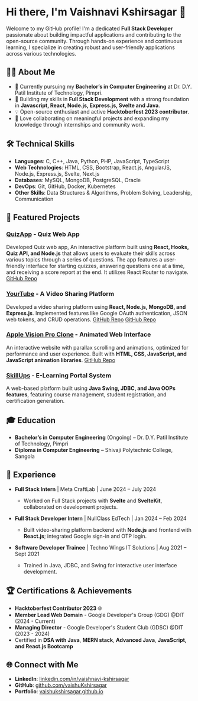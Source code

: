 # Hi there, I'm Vaishnavi Kshirsagar 👋

Welcome to my GitHub profile! I'm a dedicated **Full Stack Developer** passionate about building impactful applications and contributing to the open-source community. Through hands-on experience and continuous learning, I specialize in creating robust and user-friendly applications across various technologies.

## 👩‍💻 About Me
- 🔭 Currently pursuing my **Bachelor’s in Computer Engineering** at Dr. D.Y. Patil Institute of Technology, Pimpri.
- 🌱 Building my skills in **Full Stack Development** with a strong foundation in **Javascript, React, Node.js, Express.js, Svelte and Java**.
- 💡 Open-source enthusiast and active **Hacktoberfest 2023 contributor**.
- 🤝 Love collaborating on meaningful projects and expanding my knowledge through internships and community work.

## 🛠️ Technical Skills
- **Languages**: C, C++, Java, Python, PHP, JavaScript, TypeScript
- **Web Technologies**: HTML, CSS, Bootstrap, React.js, AngularJS, Node.js, Express.js, Svelte, Next.js
- **Databases**: MySQL, MongoDB, PostgreSQL, Oracle
- **DevOps**: Git, GitHub, Docker, Kubernetes
- **Other Skills**: Data Structures & Algorithms, Problem Solving, Leadership, Communication

## 🌟 Featured Projects
### [QuizApp](https://quizapp-upraised.netlify.app/) - Quiz Web App
Developed Quiz web app, An interactive platform built using **React, Hooks, Quiz API, and Node.js** that allows users to evaluate their skills across various topics through a series of questions. The app features a user-friendly interface for starting quizzes, answering questions one at a time, and receiving a score report at the end. It utilizes React Router to navigate. [GitHub Repo](https://github.com/vaishuKshirsagar/upraised-quizApp)

### [YourTube](https://yourtube5050.netlify.app) - A Video Sharing Platform
Developed a video sharing platform using **React, Node.js, MongoDB, and Express.js**. Implemented features like Google OAuth authentication, JSON web tokens, and CRUD operations. [GitHub Repo](https://github.com/vaishuKshirsagar/yourtube_project)
[GitHub Repo](https://github.com/vaishuKshirsagar/yourtube-backend)

### [Apple Vision Pro Clone](https://vaishukshirsagar.github.io/vision-pro.github.io/) - Animated Web Interface
An interactive website with parallax scrolling and animations, optimized for performance and user experience. Built with **HTML, CSS, JavaScript, and JavaScript animation libraries**. [GitHub Repo](https://github.com/vaishuKshirsagar/vision-pro.github.io)

### [SkillUps](https://github.com/vaishuKshirsagar/E-Learning_Portal) - E-Learning Portal System
A web-based platform built using **Java Swing, JDBC, and Java OOPs features**, featuring course management, student registration, and certification generation.

## 🎓 Education
- **Bachelor’s in Computer Engineering** (Ongoing) – Dr. D.Y. Patil Institute of Technology, Pimpri
- **Diploma in Computer Engineering** – Shivaji Polytechnic College, Sangola

## 💼 Experience
- **Full Stack Intern** | Meta CraftLab | June 2024 – July 2024
  - Worked on Full Stack projects with **Svelte** and **SvelteKit**, collaborated on development projects.

- **Full Stack Developer Intern** | NullClass EdTech | Jan 2024 – Feb 2024
  - Built video-sharing platform backend with **Node.js** and frontend with **React.js**; integrated Google sign-in and OTP login.

- **Software Developer Trainee** | Techno Wings IT Solutions | Aug 2021 – Sept 2021
  - Trained in Java, JDBC, and Swing for interactive user interface development.

## 🏆 Certifications & Achievements
- **Hacktoberfest Contributor 2023** 🌐
- **Member Lead Web Domain** - Google Developer's Group (GDG) @DIT (2024 - Current)
- **Managing Director** - Google Developer's Student Club (GDSC) @DIT (2023 - 2024)
- Certified in **DSA with Java**, **MERN stack**, **Advanced Java**, **JavaScript, and React.js Bootcamp**

## 🌐 Connect with Me
- **LinkedIn**: [linkedin.com/in/vaishnavi-kshirsagar](https://www.linkedin.com/in/vaishnavi-kshirsagar-636461228)
- **GitHub**: [github.com/vaishuKshirsagar](https://github.com/vaishuKshirsagar)
- **Portfolio**: [vaishukshirsagar.github.io](https://vaishukshirsagar.github.io/vaishnavi-porfolio/)
